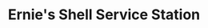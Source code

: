 ---
title: "Ernie's Shell Service Station"
url: /valparaiso/ernies-shell-service-station/
shop: car repair
---